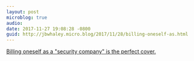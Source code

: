```yaml
---
layout: post
microblog: true
audio: 
date: 2017-11-27 19:08:28 -0800
guid: http://jbwhaley.micro.blog/2017/11/28/billing-oneself-as.html
---
```

[Billing oneself as a "security company" is the perfect cover.](https://arstechnica.com/tech-policy/2017/11/security-firm-was-front-for-advanced-chinese-hacking-operation-feds-say/)

